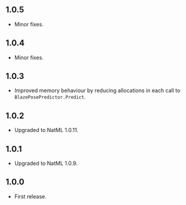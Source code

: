 ## 1.0.5
+ Minor fixes.

## 1.0.4
+ Minor fixes.

## 1.0.3
+ Improved memory behaviour by reducing allocations in each call to `BlazePosePredictor.Predict`.

## 1.0.2
+ Upgraded to NatML 1.0.11.

## 1.0.1
+ Upgraded to NatML 1.0.9.

## 1.0.0
+ First release.